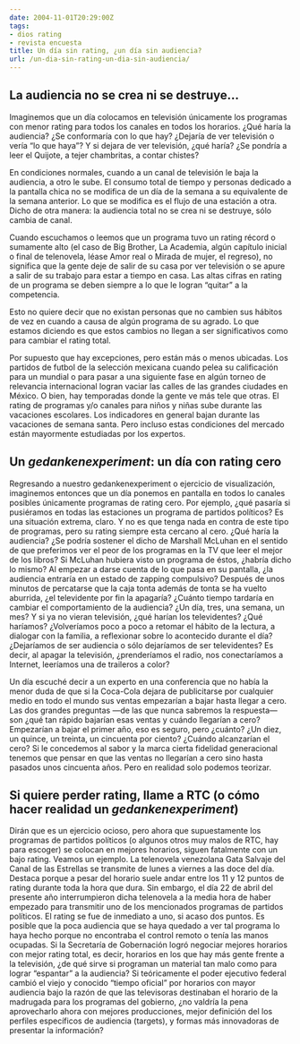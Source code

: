 ```yaml
---
date: 2004-11-01T20:29:00Z
tags:
- dios rating
- revista encuesta
title: Un día sin rating, ¿un día sin audiencia?
url: /un-dia-sin-rating-un-dia-sin-audiencia/
---
```


## La audiencia no se crea ni se destruye…Imaginemos que un día colocamos en televisión únicamente los programas con menor rating para todos los canales en todos los horarios. ¿Qué haría la audiencia? ¿Se conformaría con lo que hay? ¿Dejaría de ver televisión o vería “lo que haya”? Y si dejara de ver televisión, ¿qué haría? ¿Se pondría a leer el Quijote, a tejer chambritas, a contar chistes?En condiciones normales, cuando a un canal de televisión le baja la audiencia, a otro le sube. El consumo total de tiempo y personas dedicado a la pantalla chica no se modifica de un día de la semana a su equivalente de la semana anterior. Lo que se modifica es el flujo de una estación a otra. Dicho de otra manera: la audiencia total no se crea ni se destruye, sólo cambia de canal.Cuando escuchamos o leemos que un programa tuvo un rating récord o sumamente alto (el caso de Big Brother, La Academia, algún capítulo inicial o final de telenovela, léase Amor real o Mirada de mujer, el regreso), no significa que la gente deje de salir de su casa por ver televisión o se apure a salir de su trabajo para estar a tiempo en casa. Las altas cifras en rating de un programa se deben siempre a lo que le logran “quitar” a la competencia.Esto no quiere decir que no existan personas que no cambien sus hábitos de vez en cuando a causa de algún programa de su agrado. Lo que estamos diciendo es que estos cambios no llegan a ser significativos como para cambiar el rating total.Por supuesto que hay excepciones, pero están más o menos ubicadas. Los partidos de futbol de la selección mexicana cuando pelea su calificación para un mundial o para pasar a una siguiente fase en algún torneo de relevancia internacional logran vaciar las calles de las grandes ciudades en México. O bien, hay temporadas donde la gente ve más tele que otras. El rating de programas y/o canales para niños y niñas sube durante las vacaciones escolares. Los indicadores en general bajan durante las vacaciones de semana santa. Pero incluso estas condiciones del mercado están mayormente estudiadas por los expertos.## Un <i>gedankenexperiment</i>: un día con rating ceroRegresando a nuestro gedankenexperiment o ejercicio de visualización, imaginemos entonces que un día ponemos en pantalla en todos lo canales posibles únicamente programas de rating cero. Por ejemplo, ¿qué pasaría si pusiéramos en todas las estaciones un programa de partidos políticos? Es una situación extrema, claro. Y no es que tenga nada en contra de este tipo de programas, pero su rating siempre esta cercano al cero. ¿Qué haría la audiencia? ¿Se podría sostener el dicho de Marshall McLuhan en el sentido de que preferimos ver el peor de los programas en la TV que leer el mejor de los libros? Si McLuhan hubiera visto un programa de éstos, ¿habría dicho lo mismo? Al empezar a darse cuenta de lo que pasa en su pantalla, ¿la audiencia entraría en un estado de zapping compulsivo? Después de unos minutos de percatarse que la caja tonta además de tonta se ha vuelto aburrida, ¿el televidente por fin la apagaría? ¿Cuánto tiempo tardaría en cambiar el comportamiento de la audiencia? ¿Un día, tres, una semana, un mes? Y si ya no vieran televisión, ¿qué harían los televidentes? ¿Qué haríamos? ¿Volveríamos poco a poco a retomar el hábito de la lectura, a dialogar con la familia, a reflexionar sobre lo acontecido durante el día? ¿Dejaríamos de ser audiencia o sólo dejaríamos de ser televidentes? Es decir, al apagar la televisión, ¿prenderíamos el radio, nos conectaríamos a Internet, leeríamos una de traileros a color?Un día escuché decir a un experto en una conferencia que no había la menor duda de que si la Coca-Cola dejara de publicitarse por cualquier medio en todo el mundo sus ventas empezarían a bajar hasta llegar a cero. Las dos grandes preguntas —de las que nunca sabremos la respuesta— son ¿qué tan rápido bajarían esas ventas y cuándo llegarían a cero? Empezarían a bajar el primer año, eso es seguro, pero ¿cuánto? ¿Un diez, un quince, un treinta, un cincuenta por ciento? ¿Cuándo alcanzarían el cero? Si le concedemos al sabor y la marca cierta fidelidad generacional tenemos que pensar en que las ventas no llegarían a cero sino hasta pasados unos cincuenta años. Pero en realidad solo podemos teorizar.## Si quiere perder rating, llame a RTC (o cómo hacer realidad un <i>gedankenexperiment</i>) Dirán que es un ejercicio ocioso, pero ahora que supuestamente los programas de partidos políticos (o algunos otros muy malos de RTC, hay para escoger) se colocan en mejores horarios, siguen fatalmente con un bajo rating. Veamos un ejemplo. La telenovela venezolana Gata Salvaje del Canal de las Estrellas se transmite de lunes a viernes a las doce del día. Destaca porque a pesar del horario suele andar entre los 11 y 12 puntos de rating durante toda la hora que dura. Sin embargo, el día 22 de abril del presente año interrumpieron dicha telenovela a la media hora de haber empezado para transmitir uno de los mencionados programas de partidos políticos. El rating se fue de inmediato a uno, si acaso dos puntos. Es posible que la poca audiencia que se haya quedado a ver tal programa lo haya hecho porque no encontraba el control remoto o tenía las manos ocupadas. Si la Secretaría de Gobernación logró negociar mejores horarios con mejor rating total, es decir, horarios en los que hay más gente frente a la televisión, ¿de qué sirve si programan un material tan malo como para lograr “espantar” a la audiencia? Si teóricamente el poder ejecutivo federal cambió el viejo y conocido “tiempo oficial” por horarios con mayor audiencia bajo la razón de que las televisoras destinaban el horario de la madrugada para los programas del gobierno, ¿no valdría la pena aprovecharlo ahora con mejores producciones, mejor definición del los perfiles específicos de audiencia (targets), y formas más innovadoras de presentar la información?